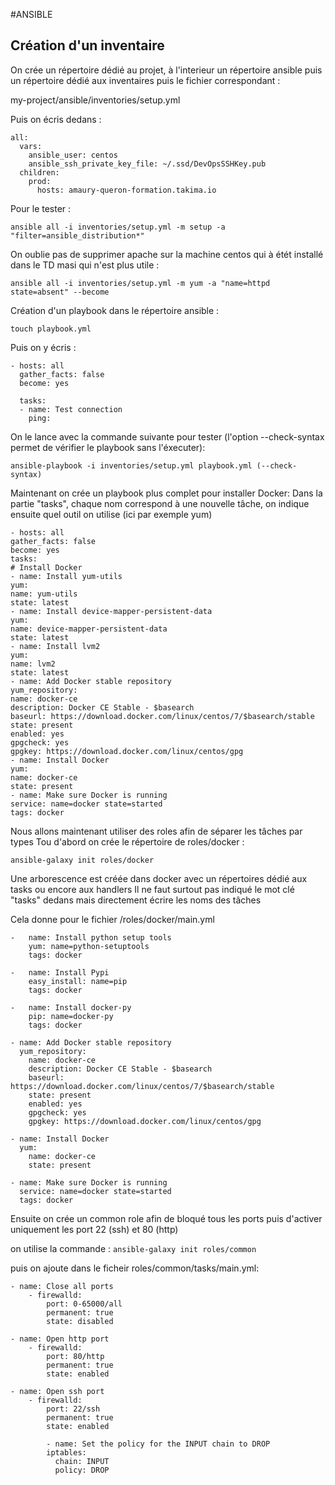 #ANSIBLE

## Création d'un inventaire 

On crée un répertoire dédié au projet, à l'interieur un répertoire ansible puis un répertoire dédié aux inventaires puis le fichier correspondant :

my-project/ansible/inventories/setup.yml

Puis on écris dedans :

```
all:
  vars:
    ansible_user: centos
    ansible_ssh_private_key_file: ~/.ssd/DevOpsSSHKey.pub
  children:
    prod:
      hosts: amaury-queron-formation.takima.io
```

Pour le tester :

```
ansible all -i inventories/setup.yml -m setup -a "filter=ansible_distribution*"
```

On oublie pas de supprimer apache sur la machine centos qui à étét installé dans le TD masi qui n'est plus utile :

```
ansible all -i inventories/setup.yml -m yum -a "name=httpd state=absent" --become
```

Création d'un playbook dans le répertoire ansible :

```touch playbook.yml```

Puis on y écris :
```
- hosts: all
  gather_facts: false
  become: yes
 
  tasks:
  - name: Test connection
    ping:
```

On le lance avec la commande suivante pour tester (l'option --check-syntax permet de vérifier le playbook sans l'éxecuter):
```
ansible-playbook -i inventories/setup.yml playbook.yml (--check-syntax)
```

Maintenant on crée un playbook plus complet pour installer Docker: 
Dans la partie "tasks", chaque nom correspond à une nouvelle tâche, on indique ensuite quel outil on utilise (ici par exemple  yum) 
```
- hosts: all
gather_facts: false
become: yes
tasks:
# Install Docker
- name: Install yum-utils
yum:
name: yum-utils
state: latest
- name: Install device-mapper-persistent-data
yum:
name: device-mapper-persistent-data
state: latest
- name: Install lvm2
yum:
name: lvm2
state: latest
- name: Add Docker stable repository
yum_repository:
name: docker-ce
description: Docker CE Stable - $basearch
baseurl: https://download.docker.com/linux/centos/7/$basearch/stable
state: present
enabled: yes
gpgcheck: yes
gpgkey: https://download.docker.com/linux/centos/gpg
- name: Install Docker
yum:
name: docker-ce
state: present
- name: Make sure Docker is running
service: name=docker state=started
tags: docker
```

Nous allons maintenant utiliser des roles afin de séparer les tâches par types
Tou d'abord on crée le répertoire de roles/docker :
```
ansible-galaxy init roles/docker
```
Une arborescence est créée dans docker avec un répertoires dédié aux tasks ou encore aux handlers
Il ne faut surtout pas indiqué le mot clé "tasks" dedans mais directement écrire les noms des tâches

Cela donne pour le fichier /roles/docker/main.yml
```
-   name: Install python setup tools
    yum: name=python-setuptools
    tags: docker

-   name: Install Pypi
    easy_install: name=pip
    tags: docker

-   name: Install docker-py
    pip: name=docker-py
    tags: docker

- name: Add Docker stable repository
  yum_repository:
    name: docker-ce
    description: Docker CE Stable - $basearch
    baseurl: https://download.docker.com/linux/centos/7/$basearch/stable
    state: present
    enabled: yes
    gpgcheck: yes
    gpgkey: https://download.docker.com/linux/centos/gpg

- name: Install Docker
  yum:
    name: docker-ce
    state: present

- name: Make sure Docker is running
  service: name=docker state=started
  tags: docker
```

Ensuite on crée un common role afin de bloqué tous les ports puis d'activer uniquement les port 22 (ssh) et 80 (http)

on utilise la commande :
```ansible-galaxy init roles/common```

puis on ajoute dans le ficheir roles/common/tasks/main.yml:
```
- name: Close all ports
    - firewalld:
        port: 0-65000/all
        permanent: true
        state: disabled

- name: Open http port
    - firewalld:
        port: 80/http
        permanent: true
        state: enabled

- name: Open ssh port
    - firewalld:
        port: 22/ssh
        permanent: true
        state: enabled

        - name: Set the policy for the INPUT chain to DROP
        iptables:
          chain: INPUT
          policy: DROP
```

